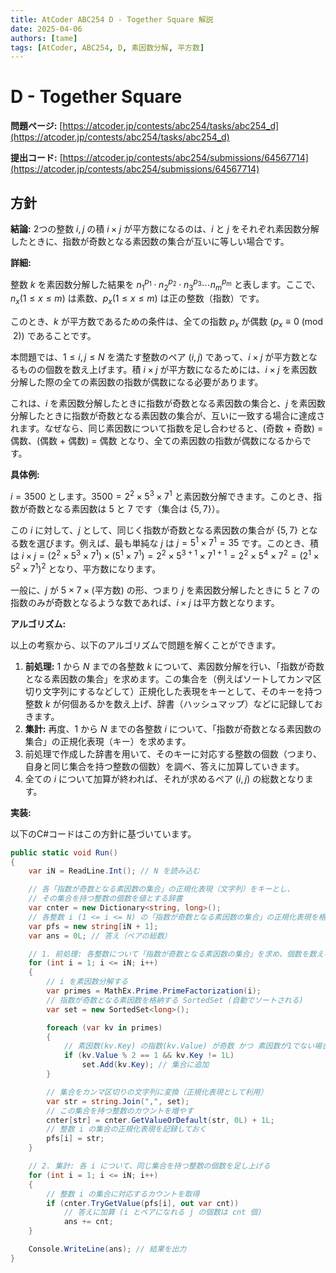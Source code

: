 ```yaml
---
title: AtCoder ABC254 D - Together Square 解説
date: 2025-04-06
authors: [tame]
tags: [AtCoder, ABC254, D, 素因数分解, 平方数]
---
```


# D - Together Square

**問題ページ:** [https://atcoder.jp/contests/abc254/tasks/abc254_d](https://atcoder.jp/contests/abc254/tasks/abc254_d)

**提出コード:** [https://atcoder.jp/contests/abc254/submissions/64567714](https://atcoder.jp/contests/abc254/submissions/64567714)

## 方針

**結論:** 2つの整数 $i, j$ の積 $i \times j$ が平方数になるのは、$i$ と $j$ をそれぞれ素因数分解したときに、指数が奇数となる素因数の集合が互いに等しい場合です。

<!-- truncate -->

**詳細:**

整数 $k$ を素因数分解した結果を ${n_1}^{p_1} \cdot {n_2}^{p_2} \cdot {n_3}^{p_3} \cdots {n_m}^{p_m}$ と表します。ここで、$n_x \left( 1 \le x \le m \right)$ は素数、$p_x \left( 1 \le x \le m \right)$ は正の整数（指数）です。

このとき、$k$ が平方数であるための条件は、全ての指数 $p_x$ が偶数 $\left( p_x \equiv 0 \pmod 2 \right)$ であることです。

本問題では、$1 \le i, j \le N$ を満たす整数のペア $(i, j)$ であって、$i \times j$ が平方数となるものの個数を数え上げます。積 $i \times j$ が平方数になるためには、$i \times j$ を素因数分解した際の全ての素因数の指数が偶数になる必要があります。

これは、$i$ を素因数分解したときに指数が奇数となる素因数の集合と、$j$ を素因数分解したときに指数が奇数となる素因数の集合が、互いに一致する場合に達成されます。なぜなら、同じ素因数について指数を足し合わせると、(奇数 + 奇数) = 偶数、(偶数 + 偶数) = 偶数 となり、全ての素因数の指数が偶数になるからです。

**具体例:**

$i = 3500$ とします。$3500 = 2^2 \times 5^3 \times 7^1$ と素因数分解できます。このとき、指数が奇数となる素因数は $5$ と $7$ です（集合は {$5, 7$}）。

この $i$ に対して、$j$ として、同じく指数が奇数となる素因数の集合が {$5, 7$} となる数を選びます。例えば、最も単純な $j$ は $j = 5^1 \times 7^1 = 35$ です。このとき、積は
$i \times j = (2^2 \times 5^3 \times 7^1) \times (5^1 \times 7^1) = 2^2 \times 5^{3+1} \times 7^{1+1} = 2^2 \times 5^4 \times 7^2 = (2^1 \times 5^2 \times 7^1)^2$
となり、平方数になります。

一般に、$j$ が $5 \times 7 \times (\text{平方数})$ の形、つまり $j$ を素因数分解したときに $5$ と $7$ の指数のみが奇数となるような数であれば、$i \times j$ は平方数となります。

**アルゴリズム:**

以上の考察から、以下のアルゴリズムで問題を解くことができます。

1. **前処理:** $1$ から $N$ までの各整数 $k$ について、素因数分解を行い、「指数が奇数となる素因数の集合」を求めます。この集合を（例えばソートしてカンマ区切り文字列にするなどして）正規化した表現をキーとして、そのキーを持つ整数 $k$ が何個あるかを数え上げ、辞書（ハッシュマップ）などに記録しておきます。
2. **集計:** 再度、$1$ から $N$ までの各整数 $i$ について、「指数が奇数となる素因数の集合」の正規化表現（キー）を求めます。
3. 前処理で作成した辞書を用いて、そのキーに対応する整数の個数（つまり、自身と同じ集合を持つ整数の個数）を調べ、答えに加算していきます。
4. 全ての $i$ について加算が終われば、それが求めるペア $(i, j)$ の総数となります。

**実装:**

以下のC#コードはこの方針に基づいています。

```csharp
public static void Run()
{
    var iN = ReadLine.Int(); // N を読み込む

    // 各「指数が奇数となる素因数の集合」の正規化表現（文字列）をキーとし、
    // その集合を持つ整数の個数を値とする辞書
    var cnter = new Dictionary<string, long>();
    // 各整数 i (1 <= i <= N) の「指数が奇数となる素因数の集合」の正規化表現を格納する配列
    var pfs = new string[iN + 1];
    var ans = 0L; // 答え（ペアの総数）

    // 1. 前処理: 各整数について「指数が奇数となる素因数の集合」を求め、個数を数える
    for (int i = 1; i <= iN; i++)
    {
        // i を素因数分解する
        var primes = MathEx.Prime.PrimeFactorization(i);
        // 指数が奇数となる素因数を格納する SortedSet (自動でソートされる)
        var set = new SortedSet<long>();

        foreach (var kv in primes)
        {
            // 素因数(kv.Key) の指数(kv.Value) が奇数 かつ 素因数が1でない場合
            if (kv.Value % 2 == 1 && kv.Key != 1L)
                set.Add(kv.Key); // 集合に追加
        }

        // 集合をカンマ区切りの文字列に変換（正規化表現として利用）
        var str = string.Join(",", set);
        // この集合を持つ整数のカウントを増やす
        cnter[str] = cnter.GetValueOrDefault(str, 0L) + 1L;
        // 整数 i の集合の正規化表現を記録しておく
        pfs[i] = str;
    }

    // 2. 集計: 各 i について、同じ集合を持つ整数の個数を足し上げる
    for (int i = 1; i <= iN; i++)
    {
        // 整数 i の集合に対応するカウントを取得
        if (cnter.TryGetValue(pfs[i], out var cnt))
            // 答えに加算 (i とペアになれる j の個数は cnt 個)
            ans += cnt;
    }

    Console.WriteLine(ans); // 結果を出力
}
```
